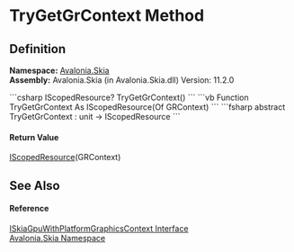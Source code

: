 # TryGetGrContext Method




## Definition
**Namespace:** <a href="N_Avalonia_Skia">Avalonia.Skia</a>  
**Assembly:** Avalonia.Skia (in Avalonia.Skia.dll) Version: 11.2.0

<Tabs groupId="api-code-preview">
<TabItem value="csharp" label="C#">
```csharp
IScopedResource<GRContext>? TryGetGrContext()
```
</TabItem>
<TabItem value="vb" label="VB">
```vb
Function TryGetGrContext As IScopedResource(Of GRContext)
```
</TabItem>
<TabItem value="fsharp" label="F#">
```fsharp
abstract TryGetGrContext : unit -> IScopedResource<GRContext> 
```
</TabItem>
</Tabs>



#### Return Value
<a href="T_Avalonia_Platform_IScopedResource_1">IScopedResource</a>(GRContext)

## See Also


#### Reference
<a href="T_Avalonia_Skia_ISkiaGpuWithPlatformGraphicsContext">ISkiaGpuWithPlatformGraphicsContext Interface</a>  
<a href="N_Avalonia_Skia">Avalonia.Skia Namespace</a>  

